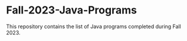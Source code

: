 # Fall-2023-Java-Programs
This repository contains the list of Java programs completed during Fall 2023. 
